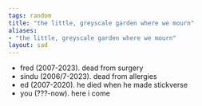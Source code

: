 ```yaml
---
tags: random 
title: "the little, greyscale garden where we mourn"
aliases:
- "the little, greyscale garden where we mourn"
layout: sad
---
```


- fred (2007-2023). dead from surgery
- sindu (2006/7-2023). dead from allergies
- ed (2007-2020). he died when he made stickverse
- you (???-now). here i come